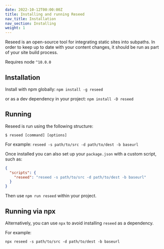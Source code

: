 ```yaml
---
date: 2022-10-12T00:00:00Z
title: Installing and running Reseed
nav_title: Installation
nav_section: Installing
weight: 1
---
```

Reseed is an open-source tool for integrating static sites into subpaths. In order to keep up to date with your content changes, it should be run as part of your site build process.

Requires node `^10.0.0`

## Installation

Install with npm globally: `npm install -g reseed`

or as a dev dependency in your project: `npm install -D reseed`

## Running

Reseed is run using the following structure:

```
$ reseed [command] [options]
```

For example: `reseed -s path/to/src -d path/to/dest -b baseurl`

Once installed you can also set up your `package.json` with a custom script, such as:

```JSON
{
  "scripts": {
    "reseed": "reseed -s path/to/src -d path/to/dest -b baseurl"
  }
}
```

Then use `npm run reseed` within your project.

## Running via npx

Alternatively, you can use `npx` to avoid installing `reseed` as a dependency.

For example:

```
npx reseed -s path/to/src -d path/to/dest -b baseurl
```